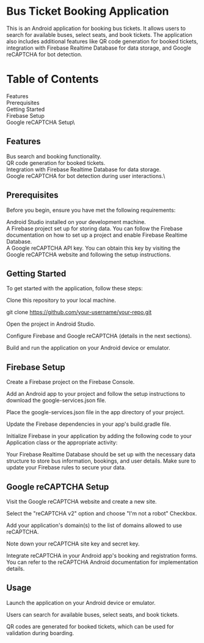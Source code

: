 # Bus Ticket Booking Application
This is an Android application for booking bus tickets. It allows users to search for available buses, select seats, and book tickets. The application also includes additional features like QR code generation for booked tickets, integration with Firebase Realtime Database for data storage, and Google reCAPTCHA for bot detection.

# Table of Contents
Features\
Prerequisites\
Getting Started\
Firebase Setup\
Google reCAPTCHA Setup\

## Features
Bus search and booking functionality.\
QR code generation for booked tickets.\
Integration with Firebase Realtime Database for data storage.\
Google reCAPTCHA for bot detection during user interactions.\
## Prerequisites
Before you begin, ensure you have met the following requirements:

Android Studio installed on your development machine.\
A Firebase project set up for storing data. You can follow the Firebase documentation on how to set up a project and enable Firebase Realtime Database.\
A Google reCAPTCHA API key. You can obtain this key by visiting the Google reCAPTCHA website and following the setup instructions.
## Getting Started
To get started with the application, follow these steps:

Clone this repository to your local machine.

git clone https://github.com/your-username/your-repo.git

Open the project in Android Studio.

Configure Firebase and Google reCAPTCHA (details in the next sections).

Build and run the application on your Android device or emulator.

## Firebase Setup
Create a Firebase project on the Firebase Console.

Add an Android app to your project and follow the setup instructions to download the google-services.json file.

Place the google-services.json file in the app directory of your project.

Update the Firebase dependencies in your app's build.gradle file.

Initialize Firebase in your application by adding the following code to your Application class or the appropriate activity:

Your Firebase Realtime Database should be set up with the necessary data structure to store bus information, bookings, and user details. Make sure to update your Firebase rules to secure your data.

## Google reCAPTCHA Setup
Visit the Google reCAPTCHA website and create a new site.

Select the "reCAPTCHA v2" option and choose "I'm not a robot" Checkbox.

Add your application's domain(s) to the list of domains allowed to use reCAPTCHA.

Note down your reCAPTCHA site key and secret key.

Integrate reCAPTCHA in your Android app's booking and registration forms. You can refer to the reCAPTCHA Android documentation for implementation details.

## Usage
Launch the application on your Android device or emulator.

Users can search for available buses, select seats, and book tickets.

QR codes are generated for booked tickets, which can be used for validation during boarding.
